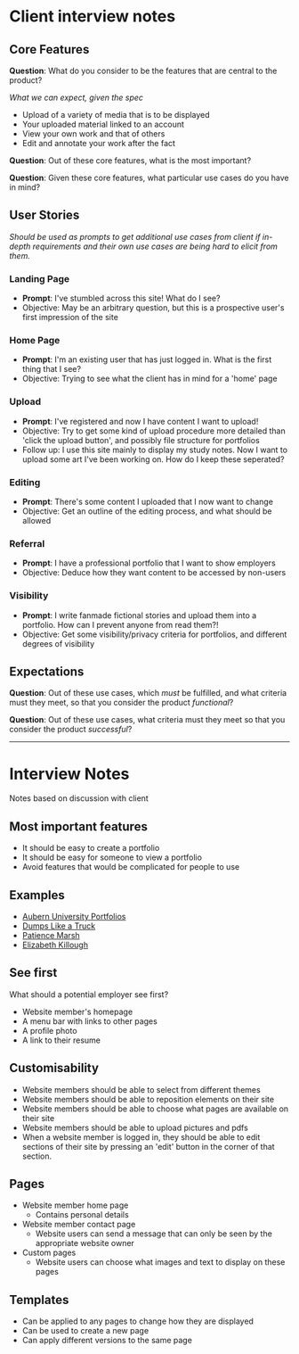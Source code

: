 # Client interview notes

## Core Features

**Question**: What do you consider to be the features that are central to the product?

*What we can expect, given the spec*
* Upload of a variety of media that is to be displayed
* Your uploaded material linked to an account
* View your own work and that of others
* Edit and annotate your work after the fact

**Question**: Out of these core features, what is the most important?

**Question**: Given these core features, what particular use cases do you have in mind? 


## User Stories

*Should be used as prompts to get additional use cases from client if in-depth requirements and their own use cases are being hard to elicit from them.*

### Landing Page 
* **Prompt**: I've stumbled across this site! What do I see?
* Objective: May be an arbitrary question, but this is a prospective user's first impression of the site

### Home Page
* **Prompt**: I'm an existing user that has just logged in. What is the first thing that I see?
* Objective: Trying to see what the client has in mind for a 'home' page

### Upload
* **Prompt**: I've registered and now I have content I want to upload!
* Objective: Try to get some kind of upload procedure more detailed than 'click the upload button', and possibly file structure for portfolios
* Follow up: I use this site mainly to display my study notes. Now I want to upload some art I've been working on. How do I keep these seperated? 

### Editing
* **Prompt**: There's some content I uploaded that I now want to change
* Objective: Get an outline of the editing process, and what should be allowed

### Referral
* **Prompt**: I have a professional portfolio that I want to show employers
* Objective: Deduce how they want content to be accessed by non-users  

### Visibility
* **Prompt**: I write fanmade fictional stories and upload them into a portfolio. How can I prevent anyone from read them?!
* Objective: Get some visibility/privacy criteria for portfolios, and different degrees of visibility

## Expectations

**Question**: Out of these use cases, which *must* be fulfilled, and what criteria must they meet, so that you consider the product *functional*?

**Question**: Out of these use cases, what criteria must they meet so that you consider the product *successful*?

---
# Interview Notes
Notes based on discussion with client

## Most important features
  * It should be easy to create a portfolio
  * It should be easy for someone to view a portfolio
  * Avoid features that would be complicated for people to use

## Examples
  * [Aubern University Portfolios](https://wp.auburn.edu/writing/eportfolio-project/eportfolio-examples/)
  * [Dumps Like a Truck](https://www.elizabethsugg.com/dumps-like-a-truck)
  * [Patience Marsh](https://patiencemarsh.wixsite.com/portfolio)
  * [Elizabeth Killough](https://www.elizabethsugg.com/)

## See first
What should a potential employer see first?
  * Website member's homepage
  * A menu bar with links to other pages
  * A profile photo
  * A link to their resume

## Customisability 
  * Website members should be able to select from different themes
  * Website members should be able to reposition elements on their site
  * Website members should be able to choose what pages are available on their site
  * Website members should be able to upload pictures and pdfs
  * When a website member is logged in, they should be able to edit sections of their site by pressing an 'edit' button in the corner of that section.

## Pages
  * Website member home page
    * Contains personal details
  * Website member contact page
    * Website users can send a message that can only be seen by the appropriate website owner
  * Custom pages
    * Website users can choose what images and text to display on these pages


## Templates
  * Can be applied to any pages to change how they are displayed
  * Can be used to create a new page
  * Can apply different versions to the same page

